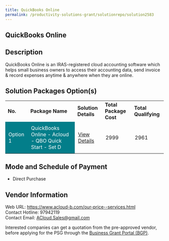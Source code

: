 ```yaml
---
title: QuickBooks Online
permalink: /productivity-solutions-grant/solutionrepo/solution2583
---
```


## QuickBooks Online

## Description

QuickBooks Online is an IRAS-registered cloud accounting software which helps small business owners to access their accounting data, send invoice & record expenses anytime & anywhere when they are online.

## Solution Packages Option(s)

<table>
<tr>
<td><b>No.</b></td>
<td><b>Package Name</b></td>
<td><b>Solution Details</b></td>
<td><b>Total Package Cost</b></td>
<td><b>Total Qualifying</b></td>
</tr>
<tr>
<td style='padding: 10px; background-color: #037E8A; color: #FFFFFF;'>Option 1</td>
<td style='padding: 10px; background-color: #037E8A; color: #FFFFFF;'>QuickBooks Online - Acloud - QBO Quick Start - Set D</td>
<td style='padding: 10px;'><a href='https://www.gobusiness.gov.sg/images/psg/ACloud_Bookkeeping_20200565_Desensitised_Annex_3_Part_4.pdf' target='_blank'>View Details</a></td>
<td style='padding: 10px;'>2999</td>
<td style='padding: 10px;'>2961</td>
</tr>
</table>

## Mode and Schedule of Payment

 - Direct Purchase

## Vendor Information

 Web URL: https://www.acloud-b.com/our-price--services.html <br>Contact Hotline: 97942119 <br>Contact Email: ACloud.Sales@gmail.com <br>

Interested companies can get a quotation from the pre-approved vendor, before applying for the PSG through the <a href='https://www.businessgrants.gov.sg/' target='_blank' rel='noopener'>Business Grant Portal (BGP)</a>.

<script src="/jquery/resize-tables.js"></script>
